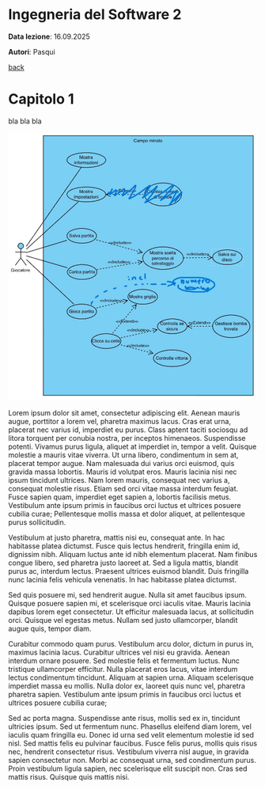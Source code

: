 # Ingegneria del Software 2

**Data lezione**: 16.09.2025

**Autori**: Pasqui

[back](./../index.md)

# Capitolo 1

bla bla bla

![](./attachments/aaaa%20(2)%202.jpg)


Lorem ipsum dolor sit amet, consectetur adipiscing elit. Aenean mauris augue, porttitor a lorem vel, pharetra maximus lacus. Cras erat urna, placerat nec varius id, imperdiet eu purus. Class aptent taciti sociosqu ad litora torquent per conubia nostra, per inceptos himenaeos. Suspendisse potenti. Vivamus purus ligula, aliquet at imperdiet in, tempor a velit. Quisque molestie a mauris vitae viverra. Ut urna libero, condimentum in sem at, placerat tempor augue. Nam malesuada dui varius orci euismod, quis gravida massa lobortis. Mauris id volutpat eros. Mauris lacinia nisi nec ipsum tincidunt ultrices. Nam lorem mauris, consequat nec varius a, consequat molestie risus. Etiam sed orci vitae massa interdum feugiat. Fusce sapien quam, imperdiet eget sapien a, lobortis facilisis metus. Vestibulum ante ipsum primis in faucibus orci luctus et ultrices posuere cubilia curae; Pellentesque mollis massa et dolor aliquet, at pellentesque purus sollicitudin.

Vestibulum at justo pharetra, mattis nisi eu, consequat ante. In hac habitasse platea dictumst. Fusce quis lectus hendrerit, fringilla enim id, dignissim nibh. Aliquam luctus ante id nibh elementum placerat. Nam finibus congue libero, sed pharetra justo laoreet at. Sed a ligula mattis, blandit purus ac, interdum lectus. Praesent ultrices euismod blandit. Duis fringilla nunc lacinia felis vehicula venenatis. In hac habitasse platea dictumst.

Sed quis posuere mi, sed hendrerit augue. Nulla sit amet faucibus ipsum. Quisque posuere sapien mi, et scelerisque orci iaculis vitae. Mauris lacinia dapibus lorem eget consectetur. Ut efficitur malesuada lacus, at sollicitudin orci. Quisque vel egestas metus. Nullam sed justo ullamcorper, blandit augue quis, tempor diam.

Curabitur commodo quam purus. Vestibulum arcu dolor, dictum in purus in, maximus lacinia lacus. Curabitur ultrices vel nisi eu gravida. Aenean interdum ornare posuere. Sed molestie felis et fermentum luctus. Nunc tristique ullamcorper efficitur. Nulla placerat eros lacus, vitae interdum lectus condimentum tincidunt. Aliquam at sapien urna. Aliquam scelerisque imperdiet massa eu mollis. Nulla dolor ex, laoreet quis nunc vel, pharetra pharetra sapien. Vestibulum ante ipsum primis in faucibus orci luctus et ultrices posuere cubilia curae;

Sed ac porta magna. Suspendisse ante risus, mollis sed ex in, tincidunt ultricies ipsum. Sed ut fermentum nunc. Phasellus eleifend diam lorem, vel iaculis quam fringilla eu. Donec id urna sed velit elementum molestie id sed nisl. Sed mattis felis eu pulvinar faucibus. Fusce felis purus, mollis quis risus nec, hendrerit consectetur risus. Vestibulum viverra nisl augue, in gravida sapien consectetur non. Morbi ac consequat urna, sed condimentum purus. Proin vestibulum ligula sapien, nec scelerisque elit suscipit non. Cras sed mattis risus. Quisque quis mattis nisi.